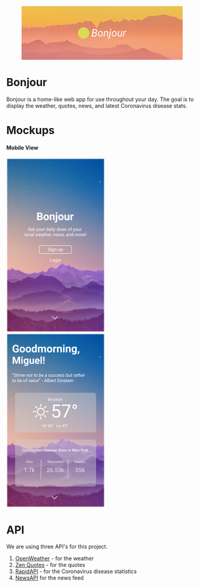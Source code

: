<figure>
  <img src="./assets/bonjour-cover.png" />
</figure>

# Bonjour
Bonjour is a home-like web app for use throughout your day. The goal is to display the weather, quotes, news, and latest Coronavirus disease stats.

# Mockups
<h4>Mobile View</h4>
<p float="left">
  <img src="./assets/mockups/mobile/signed-out.png" />
  <img src="./assets/mockups/mobile/signed-in.png" />
</p>

# API
We are using three API's for this project.
1. [OpenWeather](https://openweather.org/) - for the weather
2. [Zen Quotes](https://zenquotes.io/) - for the quotes
3. [RapidAPI](https://rapidapi.com/Gramzivi/api/covid-19-data/) - for the Coronavirus disease statistics
4. [NewsAPI](https://newsapi.org/) for the news feed
